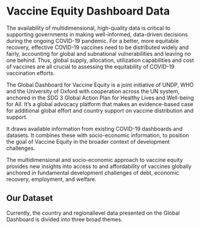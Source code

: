 <h1>Vaccine Equity Dashboard Data</h1>

The availability of multidimensional, high-quality data is critical to supporting governments in making well-informed, data-driven decisions during the ongoing COVID-19 pandemic. For a better, more equitable recovery, effective COVID-19 vaccines need to be distributed widely and fairly, accounting for global and subnational vulnerabilities and leaving no one behind. Thus, global supply, allocation, utilization capabilities and cost of vaccines are all crucial to assessing the equitability of COVID-19 vaccination efforts.

The Global Dashboard for Vaccine Equity is a joint initiative of UNDP, WHO and the University of Oxford with cooperation across the UN system, anchored in the SDG 3 Global Action Plan for Healthy Lives and Well-being for All. It’s a global advocacy platform that makes an evidence-based case for additional global effort and country support on vaccine distribution and support.

It draws available information from existing COVID-19 dashboards and datasets. It combines these with socio-economic information, to position the goal of Vaccine Equity in the broader context of development challenges.

The multidimensional and socio-economic approach to vaccine equity provides new insights into access to and affordability of vaccines globally anchored in fundamental development challenges of debt, economic recovery, employment, and welfare.

<h2> Our Dataset </h2>
Currently, the country and regionallevel data presented on the Global Dashboard is divided into three broad themes.

<ul style="list-style-type:disc> <li>Accessibility: includes variables that describe the current global supply and its utilisation and

</li>
</ul>